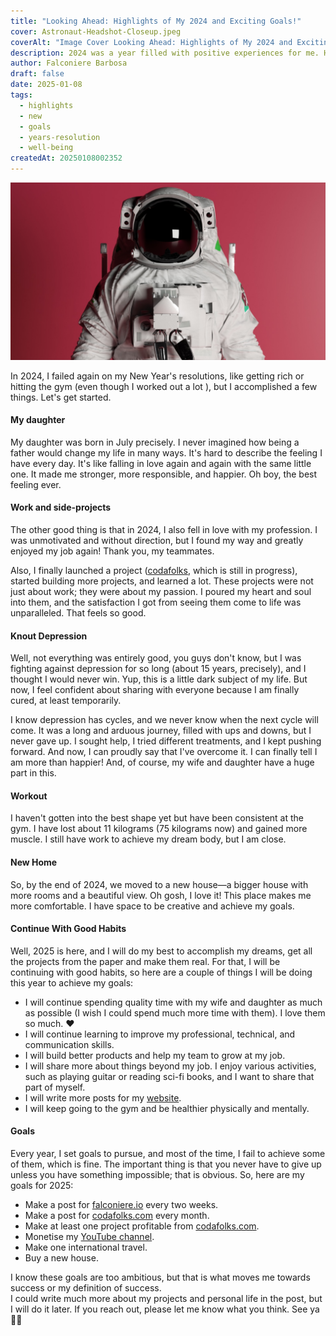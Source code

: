 ```yaml
---
title: "Looking Ahead: Highlights of My 2024 and Exciting Goals!"
cover: Astronaut-Headshot-Closeup.jpeg
coverAlt: "Image Cover Looking Ahead: Highlights of My 2024 and Exciting Goals!"
description: 2024 was a year filled with positive experiences for me. Here are my highlights!
author: Falconiere Barbosa
draft: false
date: 2025-01-08
tags:
  - highlights
  - new
  - goals
  - years-resolution
  - well-being
createdAt: 20250108002352
---
```


![Astronaut-Headshot-Closeup.jpeg](../../assets/images/Astronaut-Headshot-Closeup.jpeg)

In 2024, I failed again on my New Year's resolutions, like getting rich or hitting the gym (even though I worked out a lot ), but I accomplished a few things. Let's get started.
#### My daughter
My daughter was born in July precisely. I never imagined how being a father would change my life in many ways. It's hard to describe the feeling I have every day. It's like falling in love again and again with the same little one. It made me stronger, more responsible, and happier.  Oh boy, the best feeling ever. 
#### Work and side-projects
The other good thing is that in 2024, I also fell in love with my profession. I was unmotivated and without direction, but I found my way and greatly enjoyed my job again! Thank you, my teammates. 

Also, I finally launched a project (<a href="https://codafolks.com" target="_blank">codafolks</a>, which is still in progress), started building more projects, and learned a lot. These projects were not just about work; they were about my passion. I poured my heart and soul into them, and the satisfaction I got from seeing them come to life was unparalleled. That feels so good.  
#### Knout Depression 
Well, not everything was entirely good, you guys don't know, but I was fighting against depression for so long (about 15 years, precisely), and I thought I would never win. Yup, this is a little dark subject of my life. But now, I feel confident about sharing with everyone because I am finally cured, at least temporarily. 

I know depression has cycles, and we never know when the next cycle will come. It was a long and arduous journey, filled with ups and downs, but I never gave up. I sought help, I tried different treatments, and I kept pushing forward. And now, I can proudly say that I've overcome it.  I can finally tell I am more than happier! And, of course, my wife and daughter have a huge part in this. 
#### Workout
I haven't gotten into the best shape yet but have been consistent at the gym. I have lost about 11 kilograms (75 kilograms now) and gained more muscle. I still have work to achieve my dream body, but I am close. 
#### New Home
So, by the end of 2024, we moved to a new house—a bigger house with more rooms and a beautiful view. Oh gosh, I love it! This place makes me more comfortable. I have space to be creative and achieve my goals. 
#### Continue With Good Habits
Well, 2025 is here, and I will do my best to accomplish my dreams, get all the projects from the paper and make them real. For that, I will be continuing with good habits,  so here are a couple of things I will be doing this year to achieve my goals: 

* I will continue spending quality time with my wife and daughter as much as possible (I wish I could spend much more time with them). I love them so much. ❤️
* I will continue learning to improve my professional, technical, and communication skills. 
* I will build better products and help my team to grow at my job.
* I will share more about things beyond my job. I enjoy various activities, such as playing guitar or reading sci-fi books, and I want to share that part of myself. 
* I will write more posts for my <a href="https://falconiere.io" target="_blank">website</a>.
* I will keep going to the gym and be healthier physically and mentally. 
#### Goals
Every year, I set goals to pursue, and most of the time, I fail to achieve some of them, which is fine. The important thing is that you never have to give up unless you have something impossible; that is obvious.  So, here are my goals for 2025: 

* Make a post for <a href="https://falconiere.io" target="_blank">falconiere.io</a> every two weeks.
* Make a post for <a href="https://codafolks.com" target="_blank">codafolks.com</a>  every month.
* Make at least one project profitable from <a href="https://codafolks.com" target="_blank">codafolks.com</a>.
* Monetise my <a href="https://www.youtube.com/@falconiere" target="_blank">YouTube channel</a>.
* Make one international travel. 
* Buy a new house.

I know these goals are too ambitious, but that is what moves me towards success or my definition of success.  
I could write much more about my projects and personal life in the post, but I will do it later. If you reach out, please let me know what you think. See ya ✌🏽